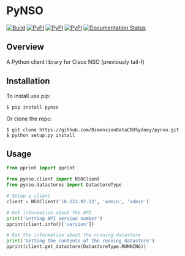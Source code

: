 # PyNSO


[![Build](https://travis-ci.org/DimensionDataCBUSydney/pynso.svg?branch=master)](https://travis-ci.org/DimensionDataCBUSydney/pynso)
[![PyPI](https://img.shields.io/pypi/v/pynso.svg?maxAge=2592000)]()
[![PyPI](https://img.shields.io/pypi/l/pynso.svg?maxAge=2592000)]()
[![PyPI](https://img.shields.io/pypi/pyversions/pynso.svg?maxAge=2592000)]()
[![Documentation Status](https://readthedocs.org/projects/pynso/badge/?version=latest)](http://pynso.readthedocs.io/en/latest/?badge=latest)


Overview
--------

A Python client library for Cisco NSO (previously tail-f)

Installation
------------

To install use pip:

    $ pip install pynso


Or clone the repo:

    $ git clone https://github.com/DimensionDataCBUSydney/pynso.git
    $ python setup.py install
    
Usage
-----

```python
from pprint import pprint

from pynso.client import NSOClient
from pynso.datastores import DatastoreType

# Setup a client
client = NSOClient('10.123.92.12', 'admin', 'admin')

# Get information about the API
print('Getting API version number')
pprint(client.info()['version'])

# Get the information about the running datastore
print('Getting the contents of the running datastore')
pprint(client.get_datastore(DatastoreType.RUNNING))
```
